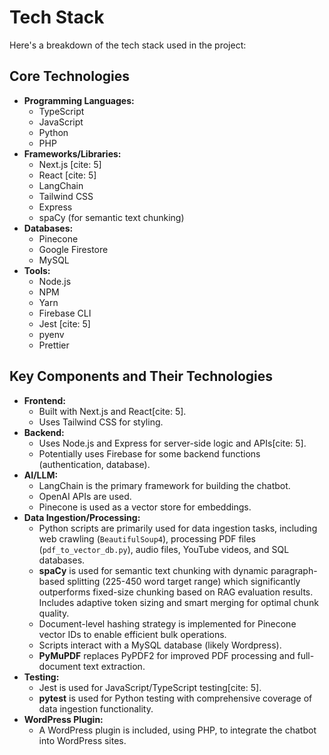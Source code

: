 # Tech Stack

Here's a breakdown of the tech stack used in the project:

## Core Technologies

- **Programming Languages:**
  - TypeScript
  - JavaScript
  - Python
  - PHP
- **Frameworks/Libraries:**
  - Next.js [cite: 5]
  - React [cite: 5]
  - LangChain
  - Tailwind CSS
  - Express
  - spaCy (for semantic text chunking)
- **Databases:**
  - Pinecone
  - Google Firestore
  - MySQL
- **Tools:**
  - Node.js
  - NPM
  - Yarn
  - Firebase CLI
  - Jest [cite: 5]
  - pyenv
  - Prettier

## Key Components and Their Technologies

- **Frontend:**
  - Built with Next.js and React[cite: 5].
  - Uses Tailwind CSS for styling.
- **Backend:**
  - Uses Node.js and Express for server-side logic and APIs[cite: 5].
  - Potentially uses Firebase for some backend functions (authentication, database).
- **AI/LLM:**
  - LangChain is the primary framework for building the chatbot.
  - OpenAI APIs are used.
  - Pinecone is used as a vector store for embeddings.
- **Data Ingestion/Processing:**
  - Python scripts are primarily used for data ingestion tasks, including web crawling (`BeautifulSoup4`), processing
    PDF files (`pdf_to_vector_db.py`), audio files, YouTube videos, and SQL databases.
  - **spaCy** is used for semantic text chunking with dynamic paragraph-based splitting (225-450 word target range)
    which significantly outperforms fixed-size chunking based on RAG evaluation results. Includes adaptive token sizing
    and smart merging for optimal chunk quality.
  - Document-level hashing strategy is implemented for Pinecone vector IDs to enable efficient bulk operations.
  - Scripts interact with a MySQL database (likely Wordpress).
  - **PyMuPDF** replaces PyPDF2 for improved PDF processing and full-document text extraction.
- **Testing:**
  - Jest is used for JavaScript/TypeScript testing[cite: 5].
  - **pytest** is used for Python testing with comprehensive coverage of data ingestion functionality.
- **WordPress Plugin:**
  - A WordPress plugin is included, using PHP, to integrate the chatbot into WordPress sites.

